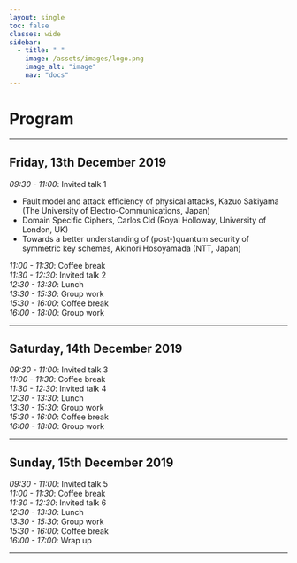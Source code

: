```yaml
---
layout: single
toc: false
classes: wide
sidebar:  
  - title: " "   
    image: /assets/images/logo.png
    image_alt: "image"
    nav: "docs"
---
```



# Program 

<!--You can find [here](https://www.google.com) a pdf version of the program.-->

---
## Friday, 13th December 2019

*09:30 - 11:00*: Invited talk 1

 - Fault model and attack efficiency of physical attacks,
  Kazuo Sakiyama (The University of Electro-Communications, Japan)
 - Domain Specific Ciphers,
  Carlos Cid (Royal Holloway, University of London, UK)
 - Towards a better understanding of (post-)quantum security of symmetric key schemes,
  Akinori Hosoyamada (NTT, Japan)

*11:00 - 11:30*: Coffee break   
*11:30 - 12:30*: Invited talk 2   
*12:30 - 13:30*: Lunch   
*13:30 - 15:30*: Group work   
*15:30 - 16:00*: Coffee break   
*16:00 - 18:00*: Group work   

---
## Saturday, 14th December 2019   

*09:30 - 11:00*: Invited talk 3   
*11:00 - 11:30*: Coffee break   
*11:30 - 12:30*: Invited talk 4   
*12:30 - 13:30*: Lunch  
*13:30 - 15:30*: Group work  
*15:30 - 16:00*: Coffee break  
*16:00 - 18:00*: Group work  

---
## Sunday, 15th December 2019

*09:30 - 11:00*: Invited talk 5  
*11:00 - 11:30*: Coffee break  
*11:30 - 12:30*: Invited talk 6  
*12:30 - 13:30*: Lunch    
*13:30 - 15:30*: Group work  
*15:30 - 16:00*: Coffee break  
*16:00 - 17:00*: Wrap up  

---